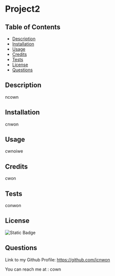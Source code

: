 # Project2
  ## Table of Contents 

  - [Description](#description)
  - [Installation](#installation)
  - [Usage](#usage)
  - [Credits](#credits)
  - [Tests](#tests)
  - [License](#license)
  - [Questions](#questions)

## Description

ncown

## Installation

cnwon

## Usage
cwnoiwe

## Credits

cwon

## Tests

conwon

## License

![Static Badge](https://img.shields.io/badge/Apache_2.0-blue)

## Questions

Link to my Github Profile: https://github.com/icnwon

You can reach me at : cown
